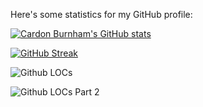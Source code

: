 Here's some statistics for my GitHub profile:

[![Cardon Burnham's GitHub stats](https://github-readme-stats.vercel.app/api?username=AyliasTheCoder&show_icons=true&theme=dark)](https://github.com/anuraghazra/github-readme-stats)

[![GitHub Streak](https://streak-stats.demolab.com/?user=AyliasTheCoder&theme=dark)](https://git.io/streak-stats)

![Github LOCs](https://api.githubtrends.io/user/svg/AyliasTheCoder/langs?time_range=one_year&compact=True&theme=dark)

![Github LOCs Part 2](https://api.githubtrends.io/user/svg/AyliasTheCoder/repos?time_range=one_year&group=other&theme=dark)
